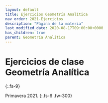 ```yaml
---
layout: default
title: Ejercicios Geometría Analítica
nav_order: 2021-Ejercicios
description: "Página de la materia"
last_modified_date: 2020-08-17T09:00:00+0000
has_children: true
parent: Geometría Analítica
---
```


# Ejercicios de clase Geometría&nbsp;<span class="deg-sitio deg-sitio-texto">Analítica</span>
{:.fs-9}

Primavera 2021.
{:.fs-6 .fw-300}
